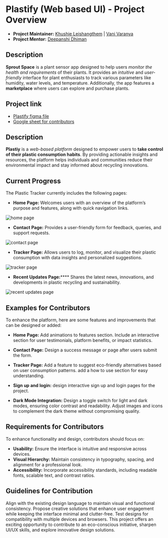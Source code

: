 # Plastify (Web based UI) - Project Overview
- **Project Maintainer:** [Khushie Leishangthem](https://github.com/Khushie134) | [Vani Varanya](https://github.com/vanivaranya)
- **Project Mentor:** [Deepanshi Dhiman](https://github.com/D-dhiman)

## Description 
**Sprout Space** is a plant sensor app designed to help users *monitor the health and requirements* of their plants. It provides an *intuitive* and *user-friendly* interface for plant enthusiasts to track various parameters like humidity, water levels, and temperature. Additionally, the app features a **marketplace** where users can explore and purchase plants.

## Project link 
- [Plastify figma file](https://www.figma.com/design/etw6VmevcWoD6p2tXGOdNX/Plastify%3A-Web-based-plastic-footprint-tracker?node-id=0-1&t=gAMCelRLtHvWlYkz-1)
- [Google sheet for contributors](https://docs.google.com/spreadsheets/d/1PirbUVLteTrnOmQ-sooJhnUp_XdT6jxf4NmxzwFMuE8/edit?usp=sharing)

## Description
**Plastiy** is a _web-based platform_ designed to empower users to **take control of their plastic consumption habits**. By providing actionable insights and resources, the platform helps individuals and communities reduce their environmental impact and stay informed about recycling innovations.

## Current Progress
The Plastic Tracker currently includes the following pages:

- **Home Page:** Welcomes users with an overview of the platform’s purpose and features, along with quick navigation links.

![home page](https://github.com/GDG-IGDTUW/UI-UX/blob/8b303f452d973482fe221514517ed158d135a649/Plastify%20(Web-based%20UI)/home.png)

- **Contact Page:** Provides a user-friendly form for feedback, queries, and support requests.

![contact page](https://github.com/GDG-IGDTUW/UI-UX/blob/8b303f452d973482fe221514517ed158d135a649/Plastify%20(Web-based%20UI)/contact.png)

- **Tracker Page:** Allows users to log, monitor, and visualize their plastic consumption with data insights and personalized suggestions.

![tracker page](https://github.com/GDG-IGDTUW/UI-UX/blob/8b303f452d973482fe221514517ed158d135a649/Plastify%20(Web-based%20UI)/tracker.png)

- **Recent Updates Page:****** Shares the latest news, innovations, and developments in plastic recycling and sustainability.

![recent updates page](https://github.com/GDG-IGDTUW/UI-UX/blob/8b303f452d973482fe221514517ed158d135a649/Plastify%20(Web-based%20UI)/recent%20updates.png)

## Examples for Contributors
To enhance the platform, here are some features and improvements that can be designed or added:

- **Home Page:**
Add animations to features section.
Include an interactive section for user testimonials, platform benefits, or impact statistics.

- **Contact Page:**
Design a success message or page after users submit the form.

- **Tracker Page:**
Add a feature to suggest eco-friendly alternatives based on user consumption patterns.
add a how to use section for easy understanding.

- **Sign up and login:**
design interactive sign up and login pages for the project.

- **Dark Mode Integration:**
Design a toggle switch for light and dark modes, ensuring color contrast and readability.
Adjust images and icons to complement the dark theme without compromising quality.

## Requirements for Contributors
To enhance functionality and design, contributors should focus on:

- **Usability:** Ensure the interface is intuitive and responsive across devices.
- **Visual Hierarchy:** Maintain consistency in typography, spacing, and alignment for a professional look.
- **Accessibility:** Incorporate accessibility standards, including readable fonts, scalable text, and contrast ratios.

## Guidelines for Contribution
Align with the existing design language to maintain visual and functional consistency.
Propose creative solutions that enhance user engagement while keeping the interface minimal and clutter-free.
Test designs for compatibility with multiple devices and browsers.
This project offers an exciting opportunity to contribute to an eco-conscious initiative, sharpen UI/UX skills, and explore innovative design solutions.
